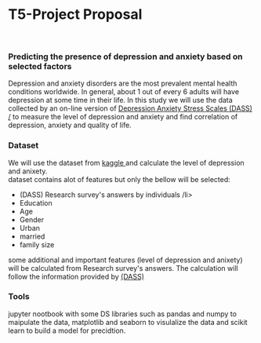 # T5-Project Proposal
<br/>
<h3> Predicting the presence of depression and anxiety based on selected factors</h3>
Depression and anxiety disorders are the most prevalent mental health conditions worldwide. In general‚ about 1 out of every 6 adults will have depression at some time in their life. 
In this study we will use the data collected by an on-line version of  <a href='https://www.psytoolkit.org/survey-library/depression-anxiety-stress-dass.html'>Depression Anxiety Stress Scales (DASS) /<a> to measure the level of depression and anxiety and find correlation of depression, anxiety and quality of life.
  
  <h3>Dataset</h3>
  We will use the dataset from <a href='https://www.kaggle.com/yamqwe/depression-anxiety-stress-scales'>kaggle </a> and calculate the level of depression and anixety.
  <br/> dataset contains alot of features but only the bellow will be selected:
  <ul>
    <li>(DASS) Research survey's answers by individuals /li>
    <li>Education</li>
     <li>Age</li>
     <li>Gender</li>
     <li>Urban</li>
    <li>married</li>
    <li>family size</li>
  </ul>
  some additional and important features (level of depression and anixety) will be calculated from Research survey's answers. The calculation will follow the information provided by <a href='https://www.psytoolkit.org/survey-library/depression-anxiety-stress-dass.html'>(DASS)</a>  
  <h3>Tools</h3>
  jupyter nootbook with some DS libraries such as pandas and numpy to maipulate the data, matplotlib and seaborn to visulalize the data and
scikit learn to build a model for precidtion.
